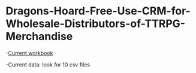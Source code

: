# Dragons-Hoard-Free-Use-CRM-for-Wholesale-Distributors-of-TTRPG-Merchandise

-[Current workbook](https://github.com/jlaskow/Dragons-Hoard-Free-Use-CRM-for-Wholesale-Distributors-of-TTRPG-Merchandise/blob/main/sql_scripts/ER_Dragons_Hoard_v2.mwb
)

-Current data: look for 10 csv files

